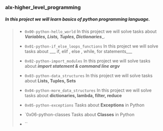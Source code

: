 ### alx-higher_level_programming

##### In this project we will learn basics of python programming language.

> - `0x00-python-hello_world` In this project we will solve tasks about ___Variables, Lists, Tuples, Dictionaries____.
>
> - `0x01-python-if_else_loops_functions` In this project we will solve tasks about ___ if, elif , else , while, for statements___
>
> - `0x02-python-import_modules` In this project we will solve tasks about ___import statement & command line argv___
>
> - `0x03-python-data_structures` In this project we will solve tasks about __Lists, Tuples, Sets__
>
> - `0x04-python-more_data_structures` In this project we will solve tasks about __dictionaries, lambda, filter, reduce__
>
> - `0x05-python-exceptions` Tasks about __Exceptions__ in Python
>
> - `0x06-python-classes Tasks about __Classes__ in Python
>
> - ``
